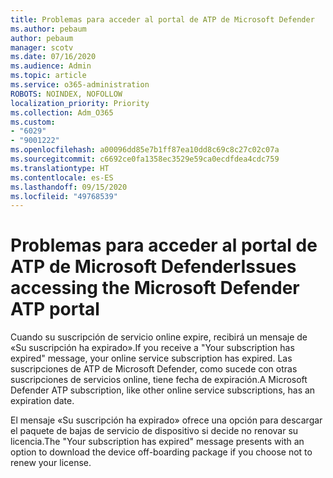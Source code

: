 ```yaml
---
title: Problemas para acceder al portal de ATP de Microsoft Defender
ms.author: pebaum
author: pebaum
manager: scotv
ms.date: 07/16/2020
ms.audience: Admin
ms.topic: article
ms.service: o365-administration
ROBOTS: NOINDEX, NOFOLLOW
localization_priority: Priority
ms.collection: Adm_O365
ms.custom:
- "6029"
- "9001222"
ms.openlocfilehash: a00096dd85e7b1ff87ea10dd8c69c8c27c02c07a
ms.sourcegitcommit: c6692ce0fa1358ec3529e59ca0ecdfdea4cdc759
ms.translationtype: HT
ms.contentlocale: es-ES
ms.lasthandoff: 09/15/2020
ms.locfileid: "49768539"
---
```

# <a name="issues-accessing-the-microsoft-defender-atp-portal"></a><span data-ttu-id="60cb9-102">Problemas para acceder al portal de ATP de Microsoft Defender</span><span class="sxs-lookup"><span data-stu-id="60cb9-102">Issues accessing the Microsoft Defender ATP portal</span></span>

<span data-ttu-id="60cb9-103">Cuando su suscripción de servicio online expire, recibirá un mensaje de «Su suscripción ha expirado».</span><span class="sxs-lookup"><span data-stu-id="60cb9-103">If you receive a "Your subscription has expired" message, your online service subscription has expired.</span></span> <span data-ttu-id="60cb9-104">Las suscripciones de ATP de Microsoft Defender, como sucede con otras suscripciones de servicios online, tiene fecha de expiración.</span><span class="sxs-lookup"><span data-stu-id="60cb9-104">A Microsoft Defender ATP subscription, like other online service subscriptions, has an expiration date.</span></span>

<span data-ttu-id="60cb9-105">El mensaje «Su suscripción ha expirado» ofrece una opción para descargar el paquete de bajas de servicio de dispositivo si decide no renovar su licencia.</span><span class="sxs-lookup"><span data-stu-id="60cb9-105">The "Your subscription has expired" message presents with an option to download the device off-boarding package if you choose not to renew your license.</span></span>